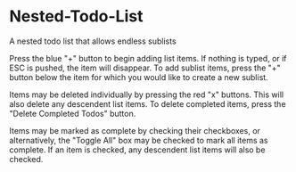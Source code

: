 # Nested-Todo-List
A nested todo list that allows endless sublists

Press the blue "+" button to begin adding list items. If nothing is typed, or if ESC is pushed, the item will disappear. To add sublist items, press the "+" button below the item for which you would like to create a new sublist.

Items may be deleted individually by pressing the red "x" buttons. This will also delete any descendent list items. To delete completed items, press the "Delete Completed Todos" button.

Items may be marked as complete by checking their checkboxes, or alternatively, the "Toggle All" box may be checked to mark all items as complete. If an item is checked, any descendent list items will also be checked.


